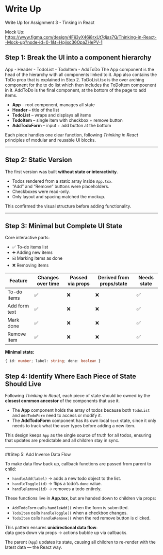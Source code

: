 # Write Up

Write Up for Assignment 3 - Tinking in React

Mock Up: https://www.figma.com/design/4Fii3yX46i8rxUt7djas7Q/Thinking-in-React--Mock-up?node-id=0-1&t=Hpjixc36OpaZHePV-1 

## Step 1: Break the UI into a component hierarchy
App
    - Header
    - TodoList
        - TodoItem
    - AddToDo
The App component is the head of the hierarchy with all components linked to it. App also contains the ToDo prop that is explained in Step 2. ToDoList.tsx is the over arching component for the to do list which then includes the ToDoItem compoenent in it. AddToDo is the final component, at the bottom of the page to add items.

- **App** – root component, manages all state  
- **Header** – title of the list  
- **TodoList** – wraps and displays all items  
- **TodoItem** – single item with checkbox + remove button  
- **AddTodoForm** – input + add button at the bottom  

Each piece handles one clear function, following *Thinking in React* principles of modular and reusable UI blocks.

---

## Step 2: Static Version
The first version was built **without state or interactivity**.  
- Todos rendered from a static array inside `App.tsx`.  
- “Add” and “Remove” buttons were placeholders.  
- Checkboxes were read-only.  
- Only layout and spacing matched the mockup.  

This confirmed the visual structure before adding functionality.

---

## Step 3: Minimal but Complete UI State  

Core interactive parts:
- ✅ To-do items list  
- ➕ Adding new items  
- ☑️ Marking items as done  
- ❌ Removing items  

| Feature | Changes over time | Passed via props | Derived from props/state | Needs state |
|----------|------------------|------------------|---------------------------|--------------|
| To-do items | ✅ | ❌ | ❌ | ✅ |
| Add form text | ✅ | ❌ | ❌ | ✅ |
| Mark done | ✅ | ❌ | ❌ | ✅ |
| Remove item | ✅ | ❌ | ❌ | ✅ |

**Minimal state:**  
```ts
{ id: number; label: string; done: boolean }
```
## Step 4: Identify Where Each Piece of State Should Live  

Following *Thinking in React*, each piece of state should be owned by the **closest common ancestor** of the components that use it.  

- The **App** component holds the array of todos because both `TodoList` and `AddTodoForm` need to access or modify it.  
- The **AddTodoForm** component has its own local `text` state, since it only needs to track what the user types before adding a new item.  

This design keeps `App` as the single source of truth for all todos, ensuring that updates are predictable and all children stay in sync.

---

##Step 5: Add Inverse Data Flow  

To make data flow back up, callback functions are passed from parent to child:  

- `handleAdd(label)` → adds a new todo object to the list.  
- `handleToggle(id)` → flips a todo’s `done` value.  
- `handleRemove(id)` → removes a todo entirely.  

These functions live in **App.tsx**, but are handed down to children via props:  
- `AddTodoForm` calls `handleAdd()` when the form is submitted.  
- `TodoItem` calls `handleToggle()` when a checkbox changes.  
- `TodoItem` calls `handleRemove()` when the red remove button is clicked.  

This pattern ensures **unidirectional data flow**:  
data goes down via props → actions bubble up via callbacks.  

The parent (`App`) updates its state, causing all children to re-render with the latest data — the React way.
